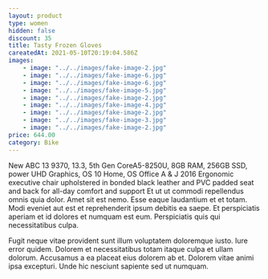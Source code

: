 ```yaml
---
layout: product
type: women
hidden: false
discount: 35
title: Tasty Frozen Gloves
careatedAt: 2021-05-10T20:19:04.586Z
images:
    - image: "../../images/fake-image-2.jpg"
    - image: "../../images/fake-image-6.jpg"
    - image: "../../images/fake-image-6.jpg"
    - image: "../../images/fake-image-5.jpg"
    - image: "../../images/fake-image-2.jpg"
    - image: "../../images/fake-image-4.jpg"
    - image: "../../images/fake-image-2.jpg"
    - image: "../../images/fake-image-3.jpg"
    - image: "../../images/fake-image-2.jpg"
price: 644.00
category: Bike
---
```

New ABC 13 9370, 13.3, 5th Gen CoreA5-8250U, 8GB RAM, 256GB SSD, power UHD Graphics, OS 10 Home, OS Office A & J 2016
Ergonomic executive chair upholstered in bonded black leather and PVC padded seat and back for all-day comfort and support
Et ut ut commodi repellendus omnis quia dolor. Amet sit est nemo. Esse eaque laudantium et et totam. Modi eveniet aut est et reprehenderit ipsum debitis ea saepe. Et perspiciatis aperiam et id dolores et numquam est eum. Perspiciatis quis qui necessitatibus culpa.
 Fugit neque vitae provident sunt illum voluptatem doloremque iusto. Iure error quidem. Dolorem et necessitatibus totam itaque culpa et ullam dolorum. Accusamus a ea placeat eius dolorem ab et. Dolorem vitae animi ipsa excepturi. Unde hic nesciunt sapiente sed ut numquam.
